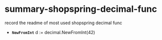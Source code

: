 # summary-shopspring-decimal-func
record the readme of most used shopspring decimal func
- **`NewFromInt`**
  d := decimal.NewFromInt(42)
